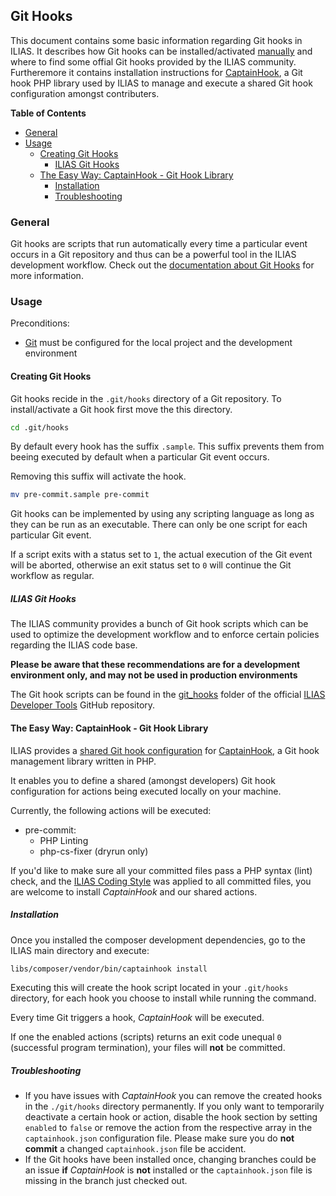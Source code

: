 ##  Git Hooks

This document contains some basic information regarding Git hooks in ILIAS.
It describes how Git hooks can be installed/activated [manually](#creating-git-hooks)
and where to find some offial Git hooks provided by the ILIAS community.
Furtheremore it contains installation instructions for [CaptainHook](#the-easy-way-captainhook---git-hook-library),
a Git hook PHP library used by ILIAS to manage and execute a shared Git
hook configuration amongst contributers.

**Table of Contents**
* [General](#general)
* [Usage](#usage)
  * [Creating Git Hooks](#creating-git-hooks)
    * [ILIAS Git Hooks](#ilias-git-hooks)
  * [The Easy Way: CaptainHook - Git Hook Library](#the-easy-way-captainhook---git-hook-library)
    * [Installation](#installation)
    * [Troubleshooting](#troubleshooting)

### General

Git hooks are scripts that run automatically every time a particular
event occurs in a Git repository and thus can be a powerful tool
in the ILIAS development workflow.
Check out the [documentation about Git Hooks](https://git-scm.com/docs/githooks)
for more information.

### Usage

Preconditions:
* [Git](https://git-scm.com/) must be configured for the local project and
  the development environment

#### Creating Git Hooks

Git hooks recide in the `.git/hooks` directory of a Git repository.
To install/activate a Git hook first move the this directory.

```bash
cd .git/hooks
```

By default every hook has the suffix `.sample`. This suffix prevents them
from beeing executed by default when a particular Git event occurs.

Removing this suffix will activate the hook.

```bash
mv pre-commit.sample pre-commit
```

Git hooks can be implemented by using any scripting language as long as they 
can be run as an executable. There can only be one script for each particular
Git event.

If a script exits with a status set to `1`, the actual execution of
the Git event will be aborted, otherwise an exit status set to `0`
will continue the Git workflow as regular. 

##### ILIAS Git Hooks

The ILIAS community provides a bunch of Git hook scripts which can be used to
optimize the development workflow and to enforce certain policies regarding
the ILIAS code base.

__Please be aware that these recommendations are for a development environment
only, and may not be used in production environments__

The Git hook scripts can be found in the
[git_hooks](https://github.com/ILIAS-eLearning/DeveloperTools/tree/master/git_hooks)
folder of the official [ILIAS Developer Tools](https://github.com/ILIAS-eLearning/DeveloperTools)
GitHub repository.

#### The Easy Way: CaptainHook - Git Hook Library

ILIAS provides a [shared Git hook configuration](../../captainhook.json) for
[CaptainHook](https://github.com/CaptainHookPhp/captainhook), a Git hook
management library written in PHP.

It enables you to define a shared (amongst developers) Git hook configuration
for actions being executed locally on your machine.

Currently, the following actions will be executed:

* pre-commit:
  * PHP Linting
  * php-cs-fixer (dryrun only)

If you'd like to make sure all your committed files pass a PHP syntax (lint) check,
and the [ILIAS Coding Style](./coding-style.md) was applied to all committed files,
you are welcome to install *CaptainHook* and our shared actions.

##### Installation

Once you installed the composer development dependencies, go to the ILIAS
main directory and execute:

```bash
libs/composer/vendor/bin/captainhook install
```
Executing this will create the hook script located in your `.git/hooks` directory,
for each hook you choose to install while running the command.

Every time Git triggers a hook, *CaptainHook* will be executed.

If one the enabled actions (scripts) returns an exit code unequal `0`
(successful program termination), your files will **not** be committed.

##### Troubleshooting

* If you have issues with *CaptainHook* you can remove the created hooks in the
`./git/hooks` directory permanently. If you only want to temporarily deactivate
a certain hook or action, disable the hook section by setting `enabled` to `false` or
remove the action from the respective array in the `captainhook.json` configuration file.
Please make sure you do **not commit** a changed `captainhook.json` file be accident.
* If the Git hooks have been installed once, changing branches could be an issue **if**
*CaptainHook* is **not** installed or the `captainhook.json` file is missing in the branch
just checked out.